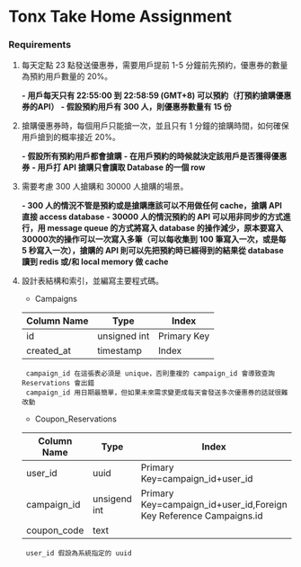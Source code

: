 # Tonx Take Home Assignment
### Requirements
1.  每天定點 23 點發送優惠券，需要用戶提前 1-5 分鐘前先預約，優惠券的數量為預約用戶數量的 20%。

    **- 用戶每天只有 22:55:00 到 22:58:59 (GMT+8) 可以預約（打預約搶購優惠券的API）**
    **- 假設預約用戶有 300 人，則優惠券數量有 15 份**
2. 搶購優惠券時，每個用戶只能搶一次，並且只有 1 分鐘的搶購時間，如何確保用戶搶到的概率接近 20%。

    **- 假設所有預約用戶都會搶購**
    **- 在用戶預約的時候就決定該用戶是否獲得優惠券**
    **- 用戶打 API 搶購只會讀取 Database 的一個 row**
3. 需要考慮 300 人搶購和 30000 人搶購的場景。
    
    **- 300 人的情況不管是預約或是搶購應該可以不用做任何 cache，搶購 API 直接 access database**
    **- 30000 人的情況預約的 API 可以用非同步的方式進行，用 message queue 的方式將寫入 database 的操作減少，原本要寫入 30000次的操作可以一次寫入多筆（可以每收集到 100 筆寫入一次，或是每 5 秒寫入一次），搶購的 API 則可以先把預約時已經得到的結果從 database 讀到 redis 或/和 local memory 做 cache**
         
4. 設計表結構和索引，並編寫主要程式碼。
    - Campaigns
    
    |Column Name|Type|Index|
    |-----------|----|-----|
    |id|unsigned int|Primary Key|
    |created_at|timestamp|Index|
        campaign_id 在這張表必須是 unique，否則重複的 campaign_id 會導致查詢 Reservations 會出錯
        campaign_id 用日期最簡單，但如果未來需求變更成每天會發送多次優惠券的話就很難改動
    
    - Coupon_Reservations
    
    |Column Name|Type|Index|
    |-----------|----|-----|
    |user_id|uuid|Primary Key=campaign_id+user_id|
    |campaign_id|unsigend int|Primary Key=campaign_id+user_id,Foreign Key Reference Campaigns.id|
    |coupon_code|text||
        user_id 假設為系統指定的 uuid 
